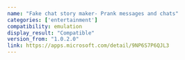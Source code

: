```yaml
---
name: "Fake chat story maker- Prank messages and chats"
categories: ['entertainment']
compatibility: emulation
display_result: "Compatible"
version_from: "1.0.2.0"
link: https://apps.microsoft.com/detail/9NP6S7P6QJL3
---
```

